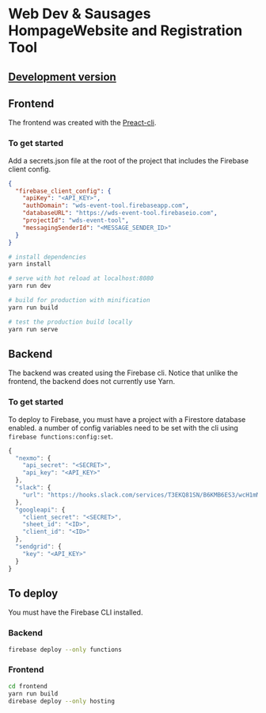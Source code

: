 # Web Dev & Sausages HompageWebsite and Registration Tool

## [Development version](https://wds-event-tool.firebaseapp.com/)

## Frontend

The frontend was created with the [Preact-cli](https://github.com/developit/preact-cli/blob/master/README.md).

### To get started

Add a secrets.json file at the root of the project that includes the Firebase client config.

```json
{
  "firebase_client_config": {
    "apiKey": "<API_KEY>",
    "authDomain": "wds-event-tool.firebaseapp.com",
    "databaseURL": "https://wds-event-tool.firebaseio.com",
    "projectId": "wds-event-tool",
    "messagingSenderId": "<MESSAGE_SENDER_ID>"
  }
}
```

```bash
# install dependencies
yarn install

# serve with hot reload at localhost:8080
yarn run dev

# build for production with minification
yarn run build

# test the production build locally
yarn run serve
```

## Backend

The backend was created using the Firebase cli. Notice that unlike the frontend, the backend does not currently use Yarn.

### To get started

To deploy to Firebase, you must have a project with a Firestore database enabled. a number of config variables need to be set with the cli using `firebase functions:config:set`.

```js
{
  "nexmo": {
    "api_secret": "<SECRET>",
    "api_key": "<API_KEY>"
  },
  "slack": {
    "url": "https://hooks.slack.com/services/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"
  },
  "googleapi": {
    "client_secret": "<SECRET>",
    "sheet_id": "<ID>",
    "client_id": "<ID>"
  },
  "sendgrid": {
    "key": "<API_KEY>"
  }
}
```

## To deploy

You must have the Firebase CLI installed.

### Backend

```bash
firebase deploy --only functions
```

### Frontend

```bash
cd frontend
yarn run build
direbase deploy --only hosting
```
